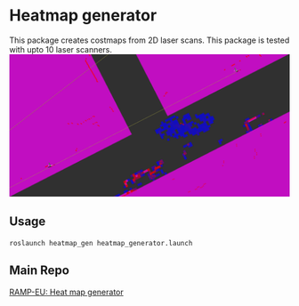 # Heatmap generator
This package creates costmaps from 2D laser scans. This package is tested with upto 10 laser scanners.
![](./docs/out.png)

## Usage
```
roslaunch heatmap_gen heatmap_generator.launch
```
## Main Repo
[RAMP-EU: Heat map generator](https://github.com/ramp-eu/THMHO_heatmap_generator.git)